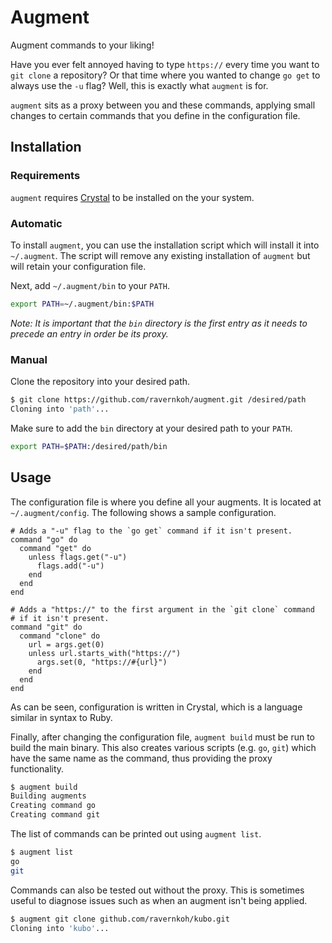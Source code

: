 # Augment

Augment commands to your liking!

Have you ever felt annoyed having to type `https://` every time you want to
`git clone` a repository? Or that time where you wanted to change `go get` to
always use the `-u` flag? Well, this is exactly what `augment` is for.

`augment` sits as a proxy between you and these commands, applying small
changes to certain commands that you define in the configuration file.

## Installation

### Requirements

`augment` requires [Crystal](https://crystal-lang.org) to be installed on the
your system.

### Automatic

To install `augment`, you can use the installation script which will install
it into `~/.augment`. The script will remove any existing installation of
`augment` but will retain your configuration file.

Next, add `~/.augment/bin` to your `PATH`.

```bash
export PATH=~/.augment/bin:$PATH
```

*Note: It is important that the `bin` directory is the first entry as it needs
to precede an entry in order be its proxy.*

### Manual

Clone the repository into your desired path.

```bash
$ git clone https://github.com/ravernkoh/augment.git /desired/path
Cloning into 'path'...
```

Make sure to add the `bin` directory at your desired path to your `PATH`.

```bash
export PATH=$PATH:/desired/path/bin
```

## Usage

The configuration file is where you define all your augments. It is located
at `~/.augment/config`. The following shows a sample configuration.

```crystal
# Adds a "-u" flag to the `go get` command if it isn't present.
command "go" do
  command "get" do
    unless flags.get("-u")
      flags.add("-u")
    end
  end
end

# Adds a "https://" to the first argument in the `git clone` command
# if it isn't present.
command "git" do
  command "clone" do
    url = args.get(0)
    unless url.starts_with("https://")
      args.set(0, "https://#{url}")
    end
  end
end
```

As can be seen, configuration is written in Crystal, which is a language
similar in syntax to Ruby.

Finally, after changing the configuration file, `augment build` must be run to
build the main binary. This also creates various scripts (e.g. `go`, `git`)
which have the same name as the command, thus providing the proxy
functionality.

```bash
$ augment build
Building augments
Creating command go
Creating command git
```

The list of commands can be printed out using `augment list`.

```bash
$ augment list
go
git
```

Commands can also be tested out without the proxy. This is sometimes useful
to diagnose issues such as when an augment isn't being applied.

```bash
$ augment git clone github.com/ravernkoh/kubo.git
Cloning into 'kubo'...
```

